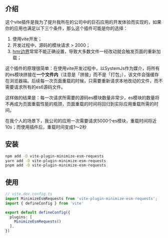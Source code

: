 ## 介绍

这个vite插件是我为了提升我所在的公司中的巨石应用的开发体验而实现的，如果你的应用也满足以下三个条件，那么这个插件可能是你的选择：

1. 使用vite开发；
2. 开发过程中，源码的模块请求 > 2000；
3. [hmr边界](https://cn.vitejs.dev/guide/api-hmr#hot-accept-cb)常常不能正确设置，导致大多数文件一经改动就会触发页面的重新加载；

这个插件的原理很简单：在使用vite开发过程中，以SystemJs作为媒介，将所有的es模块拼接在**一个文件内**（注意是「拼接」而不是「打包」），该文件会强缓存在浏览器端。后续每一次页面重载的时候，只需要重新请求本地改动的文件，而不需要请求所有的es6源码文件。

这样做的结果是：每一次请求所需要的源码es模块数量非常少，es模块的数量将不再成为页面重载性能的瓶颈，页面重载的时间将回归到实际应用重载所需的时间。

在我个人的场景下，我公司的应用一次需要请求5000个es模块，重载时间将近10s；而使用插件后，重载时间变成1～2秒

## 安装

```zsh
npm add -D vite-plugin-minimize-esm-requests
yarn add -D vite-plugin-minimize-esm-requests
pnpm add -D vite-plugin-minimize-esm-requests
```

## 使用

```ts
// vite.dev.config.ts
import MinimizeEsmRequests from 'vite-plugin-minimize-esm-requests';
import { defineConfig } from 'vite'

export default defineConfig({
  plugins: [
    MinimizeEsmRequests()
  ],
})
```